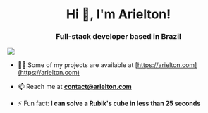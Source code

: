 <h1 align="center">Hi 👋, I'm Arielton!</h1>
<h3 align="center">Full-stack developer based in Brazil</h3>

![](https://komarev.com/ghpvc/?username=arioberek&color=brightgreen)





- 👨‍💻 Some of my projects are available at [https://arielton.com](https://arielton.com)

- 📫 Reach me at **contact@arielton.com**

- ⚡ Fun fact: **I can solve a Rubik's cube in less than 25 seconds**
